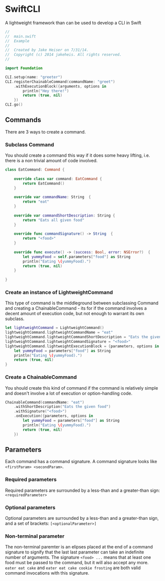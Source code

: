 SwiftCLI
========

A lightweight framework than can be used to develop a CLI in Swift

```swift
//
//  main.swift
//  Example
//
//  Created by Jake Heiser on 7/31/14.
//  Copyright (c) 2014 jakeheis. All rights reserved.
//

import Foundation

CLI.setup(name: "greeter")
CLI.registerChainableCommand(commandName: "greet")
    .withExecutionBlock({arguments, options in
        println("Hey there!")
        return (true, nil)
    })
CLI.go()
```


## Commands
There are 3 ways to create a command.
### Subclass Command
You should create a command this way if it does some heavy lifting, i.e. there is a non trivial amount of code involved.
```swift
class EatCommand: Command {
    
    override class var command: EatCommand {
        return EatCommand()
    }
    
    override var commandName: String  {
        return "eat"
    }
    
    override var commandShortDescription: String {
        return "Eats all given food"
    }
    
    override func commandSignature() -> String  {
        return "<food>"
    }
    
    override func execute() -> (success: Bool, error: NSError?)  {
        let yummyFood = self.parameters["food"] as String
        println("Eating \(yummyFood).")
        return (true, nil)
    }
    
}
```
### Create an instance of LightweightCommand
This type of command is the middleground between subclassing Command and creating a ChainableCommand - its for if the command involves a decent amount of execution code, but not enough to warrant its own subclass.
```swift
let lightweightCommand = LightweightCommand()
lightweightCommand.lightweightCommandName = "eat"
lightweightCommand.lightweightCommandShortDescription = "Eats the given food"
lightweightCommand.lightweightCommandSignature = "<food>"
lightweightCommand.lightweightExecutionBlock = {parameters, options in
    let yummyFood = parameters["food"] as String
    println("Eating \(yummyFood).")
    return (true, nil)
}
```
### Create a ChainableCommand
You should create this kind of command if the command is relatively simple and doesn't involve a lot of execution or option-handling code.
```swift
ChainableCommand(commandName: "eat")
    .withShortDescription("Eats the given food")
    .withSignature("<food>")
    .onExecution({parameters, options in
        let yummyFood = parameters["food"] as String
        println("Eating \(yummyFood).")
        return (true, nil)
    })
```

## Parameters
Each command has a command signature. A command signature looks like ```<firstParam> <secondParam>```.
### Required parameters
Required parameters are surrounded by a less-than and a greater-than sign: ```<requiredParameter>```
### Optional parameters
Optional parameters are surrounded by a less-than and a greater-than sign, and a set of brackets: ```[<optionalParameter>]```
### Non-terminal parameter
The non-terminal paremter is an elipses placed at the end of a command signature to signify that the last last parameter can take an indefinite number of arguments. The signature ```<food> ...``` means that at least one food must be passed to the command, but it will also accept any more. ```eater eat cake``` and ```eater eat cake cookie frosting``` are both valid command invocations with this signature. 
